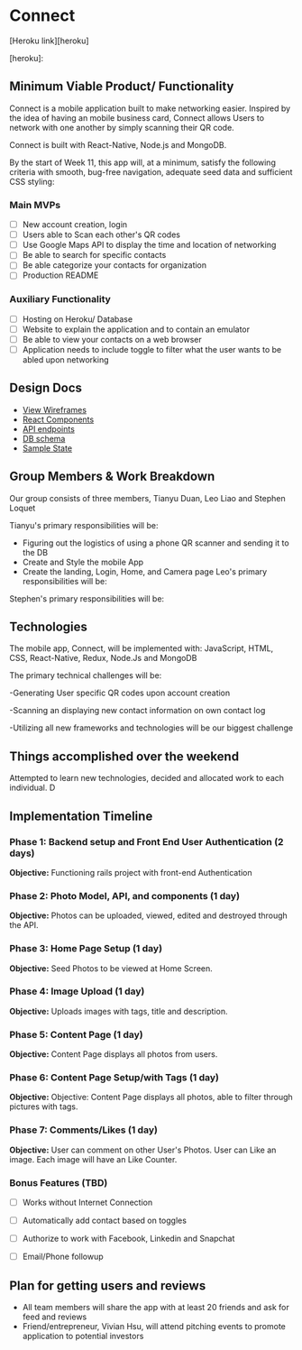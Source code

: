 # Connect
[Heroku link][heroku]

[heroku]:

## Minimum Viable Product/ Functionality

Connect is a mobile application built to make networking easier. Inspired by the idea of having an mobile business card, Connect allows Users to network with one another by simply scanning their QR code.

Connect is built with React-Native, Node.js and MongoDB.

By the start of Week 11, this app will, at a minimum, satisfy the following criteria with smooth, bug-free navigation, adequate seed data and sufficient CSS styling:

### Main MVPs

- [ ] New account creation, login
- [ ] Users able to Scan each other's QR codes
- [ ] Use Google Maps API to display the time and location of networking
- [ ] Be able to search for specific contacts
- [ ] Be able categorize your contacts for organization
- [ ] Production README

### Auxiliary Functionality

- [ ] Hosting on Heroku/ Database
- [ ] Website to explain the application and to contain an emulator
- [ ] Be able to view your contacts on a web browser
- [ ] Application needs to include toggle to filter what the user wants to be abled upon networking

## Design Docs
* [View Wireframes][wireframes]
* [React Components][components]
* [API endpoints][api-endpoints]
* [DB schema][schema]
* [Sample State][sample-state]

[wireframes]: ./wireframes
[components]: ./component-hierarchy.md
[sample-state]: ./sample-state.md
[api-endpoints]: ./api-endpoints.md
[schema]: ./schema.md

## Group Members & Work Breakdown

Our group consists of three members, Tianyu Duan, Leo Liao and Stephen Loquet

Tianyu's primary responsibilities will be:
  - Figuring out the logistics of using a phone QR scanner and sending it to the DB
  - Create and Style the mobile App
  - Create the landing, Login, Home, and Camera page
Leo's primary responsibilities will be:

Stephen's primary responsibilities will be:

## Technologies

The mobile app, Connect, will be implemented with: JavaScript, HTML, CSS, React-Native, Redux, Node.Js and MongoDB

The primary technical challenges will be:

  -Generating User specific QR codes upon account creation

  -Scanning an displaying new contact information on own contact log

  -Utilizing all new frameworks and technologies will be our biggest challenge

## Things accomplished over the weekend

 Attempted to learn new technologies, decided and allocated work to each individual. D


## Implementation Timeline

### Phase 1: Backend setup and Front End User Authentication (2 days)

**Objective:** Functioning rails project with front-end Authentication

### Phase 2: Photo Model, API, and components (1 day)

**Objective:** Photos can be uploaded, viewed, edited and destroyed through
the API.

### Phase 3: Home Page Setup (1 day)

**Objective:** Seed Photos to be viewed at Home Screen.

### Phase 4: Image Upload (1 day)

**Objective:** Uploads images with tags, title and description.

### Phase 5: Content Page (1 day)

**Objective:** Content Page displays all photos from users.

### Phase 6: Content Page Setup/with Tags (1 day)

**Objective:**  Objective: Content Page displays all photos, able to filter through pictures with tags.

### Phase 7: Comments/Likes (1 day)

**Objective:** User can comment on other User's Photos. User can Like an image. Each image will have an Like Counter.


### Bonus Features (TBD)
- [ ] Works without Internet Connection
- [ ] Automatically add contact based on toggles
- [ ] Authorize to work with Facebook, Linkedin and Snapchat
- [ ] Email/Phone followup


## Plan for getting users and reviews
- All team members will share the app with at least 20 friends and ask for feed and reviews
- Friend/entrepreneur, Vivian Hsu, will attend pitching events to promote application to potential investors
